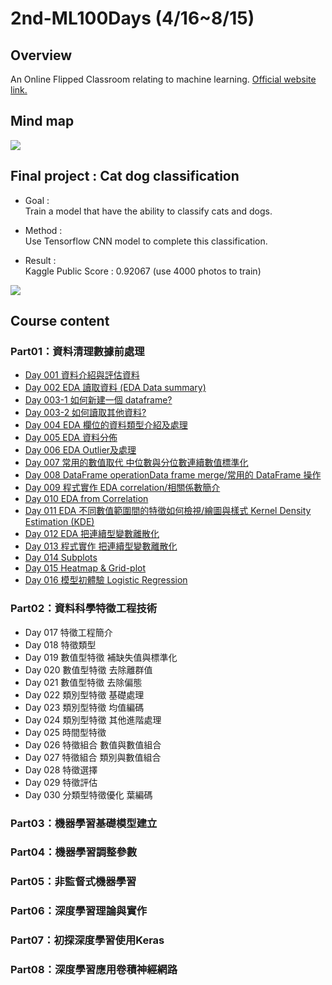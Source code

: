 # 2nd-ML100Days (4/16~8/15)
>
## Overview
An Online Flipped Classroom relating to machine learning. [Official website link.](https://ai100-2.cupoy.com/)
>
## Mind map
![](https://github.com/tailer954/2nd-ML100Days/blob/master/%E6%A9%9F%E5%99%A8%E5%AD%B8%E7%BF%92%E9%A6%AC%E6%8B%89%E6%9D%BE.png)
>
## Final project : Cat dog classification
- Goal :    
Train a model that have the ability to classify cats and dogs.
>
- Method :    
Use Tensorflow CNN model to complete this classification.
>
- Result :    
Kaggle Public Score : 0.92067 (use 4000 photos to train)   
>
>
>
>
![](https://github.com/tailer954/2nd-ML100Days/blob/master/Final%20project%20%E3%80%81Cat%20dog%20classification/Final%20Project%20Score.PNG)
>
## Course content
### Part01：資料清理數據前處理
- [Day 001 資料介紹與評估資料](https://github.com/tailer954/2nd-ML100Days/blob/master/homework/Day_001_HW.ipynb)
- [Day 002 EDA 讀取資料 (EDA Data summary)](https://github.com/tailer954/2nd-ML100Days/blob/master/homework/Day_002_HW.ipynb)
- [Day 003-1 如何新建一個 dataframe?](https://github.com/tailer954/2nd-ML100Days/blob/master/homework/Day_003-1_HW.ipynb)
- [Day 003-2 如何讀取其他資料?](https://github.com/tailer954/2nd-ML100Days/blob/master/homework/Day_003-2_HW.ipynb)
- [Day 004 EDA 欄位的資料類型介紹及處理](https://github.com/tailer954/2nd-ML100Days/blob/master/homework/Day_004_HW.ipynb)
- [Day 005 EDA 資料分佈](https://github.com/tailer954/2nd-ML100Days/blob/master/homework/Day_005_HW.ipynb)
- [Day 006 EDA Outlier及處理](https://github.com/tailer954/2nd-ML100Days/blob/master/homework/Day_006_HW.ipynb)
- [Day 007 常用的數值取代 中位數與分位數連續數值標準化](https://github.com/tailer954/2nd-ML100Days/blob/master/homework/Day_007_HW.ipynb)
- [Day 008 DataFrame operationData frame merge/常用的 DataFrame 操作](https://github.com/tailer954/2nd-ML100Days/blob/master/homework/Day_008_HW.ipynb)
- [Day 009 程式實作 EDA correlation/相關係數簡介](https://github.com/tailer954/2nd-ML100Days/blob/master/homework/Day_009_HW.ipynb)
- [Day 010 EDA from Correlation](https://github.com/tailer954/2nd-ML100Days/blob/master/homework/Day_010_HW.ipynb)
- [Day 011 EDA 不同數值範圍間的特徵如何檢視/繪圖與樣式 Kernel Density Estimation (KDE)](https://github.com/tailer954/2nd-ML100Days/blob/master/homework/Day_011_HW.ipynb)
- [Day 012 EDA 把連續型變數離散化](https://github.com/tailer954/2nd-ML100Days/blob/master/homework/Day_012_HW.ipynb)
- [Day 013 程式實作 把連續型變數離散化](https://github.com/tailer954/2nd-ML100Days/blob/master/homework/Day_013_HW.ipynb)
- [Day 014 Subplots](https://github.com/tailer954/2nd-ML100Days/blob/master/homework/Day_014_HW.ipynb)
- [Day 015 Heatmap & Grid-plot](https://github.com/tailer954/2nd-ML100Days/blob/master/homework/Day_015_HW.ipynb)
- [Day 016 模型初體驗 Logistic Regression](https://github.com/tailer954/2nd-ML100Days/blob/master/homework/Day_016_HW.ipynb)
### Part02：資料科學特徵工程技術
- Day 017 特徵工程簡介
- Day 018 特徵類型
- Day 019 數值型特徵 補缺失值與標準化
- Day 020 數值型特徵 去除離群值
- Day 021 數值型特徵 去除偏態
- Day 022 類別型特徵 基礎處理
- Day 023 類別型特徵 均值編碼
- Day 024 類別型特徵 其他進階處理
- Day 025 時間型特徵
- Day 026 特徵組合 數值與數值組合
- Day 027 特徵組合 類別與數值組合
- Day 028 特徵選擇
- Day 029 特徵評估
- Day 030 分類型特徵優化 葉編碼
### Part03：機器學習基礎模型建立
### Part04：機器學習調整參數
### Part05：非監督式機器學習
### Part06：深度學習理論與實作
### Part07：初探深度學習使用Keras
### Part08：深度學習應用卷積神經網路
>
